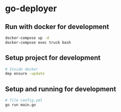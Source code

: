 # go-deployer

## Run with docker for development
```sh
docker-compose up -d
docker-compose exec truck bash
```

## Setup project for development
```sh
# Inside docker
dep ensure -update
```

## Setup and running for development

```sh
# file config.yml
go run main.go
```
